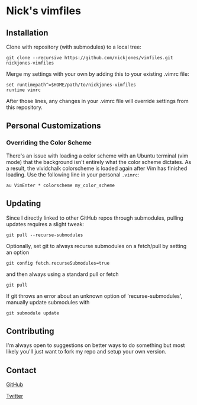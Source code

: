 Nick's vimfiles
===============

Installation
------------

Clone with repository (with submodules) to a local tree:

    git clone --recursive https://github.com/nickjones/vimfiles.git nickjones-vimfiles

Merge my settings with your own by adding this to your existing .vimrc file:

    set runtimepath^=$HOME/path/to/nickjones-vimfiles
    runtime vimrc

After those lines, any changes in your .vimrc file will override settings from this repository.

Personal Customizations
-----------------------

### Overriding the Color Scheme ###

There's an issue with loading a color scheme with an Ubuntu terminal (vim mode) that the
background isn't entirely what the color scheme dictates.  As a result, the vividchalk colorscheme
is loaded again after Vim has finished loading.  Use the following line in your personal `.vimrc`:

    au VimEnter * colorscheme my_color_scheme

Updating
--------

Since I directly linked to other GitHub repos through submodules, pulling updates requires a slight tweak:

    git pull --recurse-submodules

Optionally, set git to always recurse submodules on a fetch/pull by setting an option

    git config fetch.recurseSubmodules=true
    
and then always using a standard pull or fetch

    git pull
    
If git throws an error about an unknown option of 'recurse-submodules', manually update submodules with

    git submodule update

Contributing
------------

I'm always open to suggestions on better ways to do something but most likely you'll
just want to fork my repo and setup your own version.

Contact
-------

[GitHub](https://github.com/inbox/new?to=nickjones)

[Twitter](http://twitter.com/nicktj)
